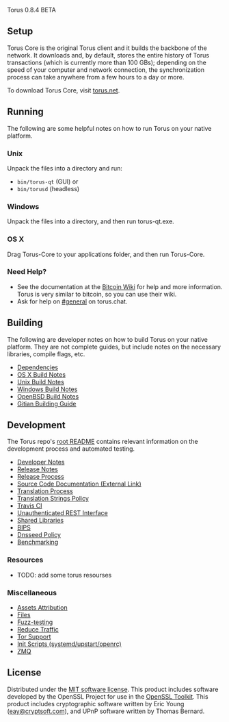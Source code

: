 Torus 0.8.4 BETA

Setup
---------------------
Torus Core is the original Torus client and it builds the backbone of the network. It downloads and, by default, stores the entire history of Torus transactions (which is currently more than 100 GBs); depending on the speed of your computer and network connection, the synchronization process can take anywhere from a few hours to a day or more.

To download Torus Core, visit [torus.net](https://torus.net/download).

Running
---------------------
The following are some helpful notes on how to run Torus on your native platform.

### Unix

Unpack the files into a directory and run:

- `bin/torus-qt` (GUI) or
- `bin/torusd` (headless)

### Windows

Unpack the files into a directory, and then run torus-qt.exe.

### OS X

Drag Torus-Core to your applications folder, and then run Torus-Core.

### Need Help?

* See the documentation at the [Bitcoin Wiki](https://en.bitcoin.it/wiki/Main_Page)
for help and more information. Torus is very similar to bitcoin, so you can use their wiki.
* Ask for help on [#general](https://torus.chat/) on torus.chat.

Building
---------------------
The following are developer notes on how to build Torus on your native platform. They are not complete guides, but include notes on the necessary libraries, compile flags, etc.

- [Dependencies](dependencies.md)
- [OS X Build Notes](build-osx.md)
- [Unix Build Notes](build-unix.md)
- [Windows Build Notes](build-windows.md)
- [OpenBSD Build Notes](build-openbsd.md)
- [Gitian Building Guide](gitian-building.md)

Development
---------------------
The Torus repo's [root README](/README.md) contains relevant information on the development process and automated testing.

- [Developer Notes](developer-notes.md)
- [Release Notes](release-notes.md)
- [Release Process](release-process.md)
- [Source Code Documentation (External Link)](none-yet)
- [Translation Process](translation_process.md)
- [Translation Strings Policy](translation_strings_policy.md)
- [Travis CI](travis-ci.md)
- [Unauthenticated REST Interface](REST-interface.md)
- [Shared Libraries](shared-libraries.md)
- [BIPS](bips.md)
- [Dnsseed Policy](dnsseed-policy.md)
- [Benchmarking](benchmarking.md)

### Resources
* TODO: add some torus resourses

### Miscellaneous
- [Assets Attribution](assets-attribution.md)
- [Files](files.md)
- [Fuzz-testing](fuzzing.md)
- [Reduce Traffic](reduce-traffic.md)
- [Tor Support](tor.md)
- [Init Scripts (systemd/upstart/openrc)](init.md)
- [ZMQ](zmq.md)

License
---------------------
Distributed under the [MIT software license](/COPYING).
This product includes software developed by the OpenSSL Project for use in the [OpenSSL Toolkit](https://www.openssl.org/). This product includes
cryptographic software written by Eric Young ([eay@cryptsoft.com](mailto:eay@cryptsoft.com)), and UPnP software written by Thomas Bernard.
